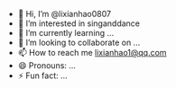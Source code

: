 - 👋 Hi, I’m @lixianhao0807
- 👀 I’m interested in singanddance
- 🌱 I’m currently learning ...
- 💞️ I’m looking to collaborate on ...
- 📫 How to reach me lixianhao1@qq.com
- 😄 Pronouns: ...
- ⚡ Fun fact: ...

<!---
lixianhao0807/lixianhao0807 is a ✨ special ✨ repository because its `README.md` (this file) appears on your GitHub profile.
You can click the Preview link to take a look at your changes.
--->
